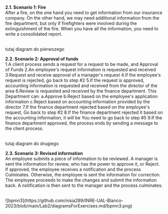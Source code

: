 **2.1. Scenario 1: Fire**
<br>After a fire, on the one hand you need to get information from our insurance company. On the other hand, we may need additional information from the fire department, but only if firefighters were involved during the extinguishment of the fire. When you have all the information, you need to write a consolidated report.

<br>tutaj diagram do pierwszego



**2.2. Scenario 2: Approval of funds**
<br>1.A client process sends a request for a request to be made, and Approval of Funds
2.An employee's request information is requested and received
3.Request and receive approval of a manager's request
4.If the employee's request is rejected, go back to step #2
5.If the request is approved, accounting information is requested and received from the director of the area
6.Review is requested and received by the finance department. This Department can:
a.Approve
b.Reject based on the employee's application information
c.Reject based on accounting information provided by the director
7.If the finance department rejected based on the employee's request, Go back to step #2
8.If the finance department rejected it based on the accounting information, it will be You need to go back to step #5
9.If the finance department approved, the process ends by sending a message to the client process.

<br>tutaj diagram do drugiego


**2.3. Scenario 3: Revised information**
<br>An employee submits a piece of information to be reviewed. A manager is sent the information for review, who has the power to approve it, or Reject. If approved, the employee receives a notification and the process Culminates. Otherwise, the employee is sent the information for correction. The employee proceeds to make the changes and submit the information back. A notification is then sent to the manager and the process 
culminates.

<br>
![bpmn3](https://github.com/nisia289/INRE-UAL-Blanco-2023/blob/main/Lab2/diagramsForExercises.md/bpmn3.png)
